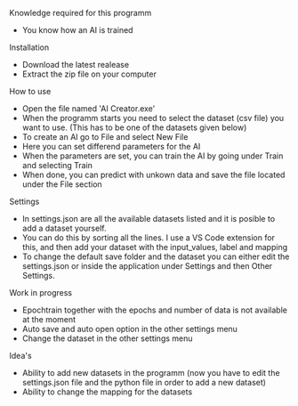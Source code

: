 Knowledge required for this programm
- You know how an AI is trained

Installation
- Download the latest realease
- Extract the zip file on your computer

How to use
- Open the file named 'AI Creator.exe'
- When the programm starts you need to select the dataset (csv file) you want to use. (This has to be one of the datasets given below)
- To create an AI go to File and select New File
- Here you can set differend parameters for the AI
- When the parameters are set, you can train the AI by going under Train and selecting Train
- When done, you can predict with unkown data and save the file located under the File section

Settings
- In settings.json are all the available datasets listed and it is posible to add a dataset yourself.
- You can do this by sorting all the lines. I use a VS Code extension for this, and then add your dataset with the input_values, label and mapping
- To change the default save folder and the dataset you can either edit the settings.json or inside the application under Settings and then Other Settings.


Work in progress
- Epochtrain together with the epochs and number of data is not available at the moment
- Auto save and auto open option in the other settings menu
- Change the dataset in the other settings menu

Idea's
- Ability to add new datasets in the programm (now you have to edit the settings.json file and the python file in order to add a new dataset)
- Ability to change the mapping for the datasets
